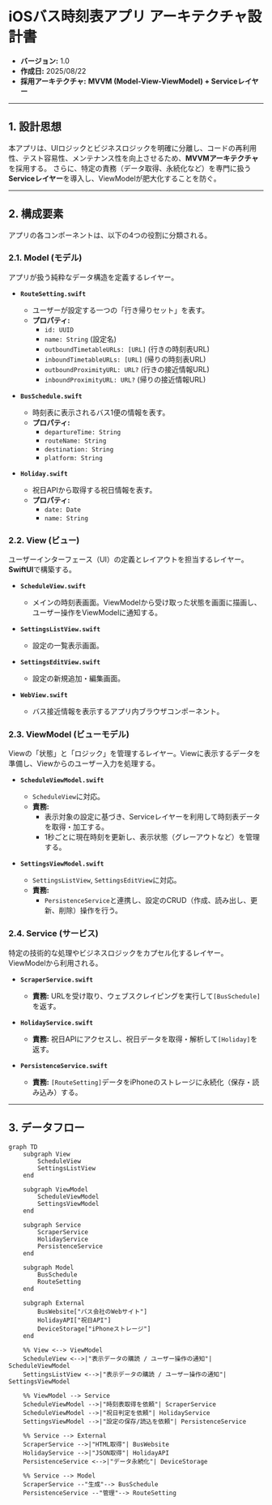# iOSバス時刻表アプリ アーキテクチャ設計書

- **バージョン:** 1.0
- **作成日:** 2025/08/22
- **採用アーキテクチャ:** **MVVM (Model-View-ViewModel) + Serviceレイヤー**

---

## 1. 設計思想

本アプリは、UIロジックとビジネスロジックを明確に分離し、コードの再利用性、テスト容易性、メンテナンス性を向上させるため、**MVVMアーキテクチャ**を採用する。
さらに、特定の責務（データ取得、永続化など）を専門に扱う**Serviceレイヤー**を導入し、ViewModelが肥大化することを防ぐ。

---

## 2. 構成要素



アプリの各コンポーネントは、以下の4つの役割に分類される。

### 2.1. Model (モデル)

アプリが扱う純粋なデータ構造を定義するレイヤー。

- **`RouteSetting.swift`**
    - ユーザーが設定する一つの「行き帰りセット」を表す。
    - **プロパティ:**
        - `id: UUID`
        - `name: String` (設定名)
        - `outboundTimetableURLs: [URL]` (行きの時刻表URL)
        - `inboundTimetableURLs: [URL]` (帰りの時刻表URL)
        - `outboundProximityURL: URL?` (行きの接近情報URL)
        - `inboundProximityURL: URL?` (帰りの接近情報URL)

- **`BusSchedule.swift`**
    - 時刻表に表示されるバス1便の情報を表す。
    - **プロパティ:**
        - `departureTime: String`
        - `routeName: String`
        - `destination: String`
        - `platform: String`

- **`Holiday.swift`**
    - 祝日APIから取得する祝日情報を表す。
    - **プロパティ:**
        - `date: Date`
        - `name: String`

### 2.2. View (ビュー)

ユーザーインターフェース（UI）の定義とレイアウトを担当するレイヤー。**SwiftUI**で構築する。

- **`ScheduleView.swift`**
    - メインの時刻表画面。ViewModelから受け取った状態を画面に描画し、ユーザー操作をViewModelに通知する。

- **`SettingsListView.swift`**
    - 設定の一覧表示画面。

- **`SettingsEditView.swift`**
    - 設定の新規追加・編集画面。

- **`WebView.swift`**
    - バス接近情報を表示するアプリ内ブラウザコンポーネント。

### 2.3. ViewModel (ビューモデル)

Viewの「状態」と「ロジック」を管理するレイヤー。Viewに表示するデータを準備し、Viewからのユーザー入力を処理する。

- **`ScheduleViewModel.swift`**
    - `ScheduleView`に対応。
    - **責務:**
        - 表示対象の設定に基づき、Serviceレイヤーを利用して時刻表データを取得・加工する。
        - 1秒ごとに現在時刻を更新し、表示状態（グレーアウトなど）を管理する。

- **`SettingsViewModel.swift`**
    - `SettingsListView`, `SettingsEditView`に対応。
    - **責務:**
        - `PersistenceService`と連携し、設定のCRUD（作成、読み出し、更新、削除）操作を行う。

### 2.4. Service (サービス)

特定の技術的な処理やビジネスロジックをカプセル化するレイヤー。ViewModelから利用される。

- **`ScraperService.swift`**
    - **責務:** URLを受け取り、ウェブスクレイピングを実行して`[BusSchedule]`を返す。

- **`HolidayService.swift`**
    - **責務:** 祝日APIにアクセスし、祝日データを取得・解析して`[Holiday]`を返す。

- **`PersistenceService.swift`**
    - **責務:** `[RouteSetting]`データをiPhoneのストレージに永続化（保存・読み込み）する。

---

## 3. データフロー

```mermaid
graph TD
    subgraph View
        ScheduleView
        SettingsListView
    end

    subgraph ViewModel
        ScheduleViewModel
        SettingsViewModel
    end

    subgraph Service
        ScraperService
        HolidayService
        PersistenceService
    end

    subgraph Model
        BusSchedule
        RouteSetting
    end

    subgraph External
        BusWebsite["バス会社のWebサイト"]
        HolidayAPI["祝日API"]
        DeviceStorage["iPhoneストレージ"]
    end

    %% View <--> ViewModel
    ScheduleView <-->|"表示データの購読 / ユーザー操作の通知"| ScheduleViewModel
    SettingsListView <-->|"表示データの購読 / ユーザー操作の通知"| SettingsViewModel

    %% ViewModel --> Service
    ScheduleViewModel -->|"時刻表取得を依頼"| ScraperService
    ScheduleViewModel -->|"祝日判定を依頼"| HolidayService
    SettingsViewModel -->|"設定の保存/読込を依頼"| PersistenceService

    %% Service --> External
    ScraperService -->|"HTML取得"| BusWebsite
    HolidayService -->|"JSON取得"| HolidayAPI
    PersistenceService <-->|"データ永続化"| DeviceStorage

    %% Service --> Model
    ScraperService --"生成"--> BusSchedule
    PersistenceService --"管理"--> RouteSetting